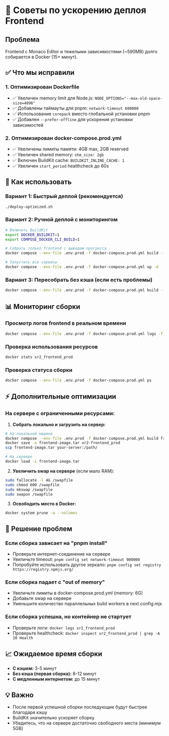 # 🚀 Советы по ускорению деплоя Frontend

## Проблема
Frontend с Monaco Editor и тяжелыми зависимостями (~590MB) долго собирается в Docker (15+ минут).

## ✅ Что мы исправили

### 1. Оптимизирован Dockerfile
- ✅ Увеличен memory limit для Node.js: `NODE_OPTIONS="--max-old-space-size=4096"`
- ✅ Добавлены таймауты для pnpm: `network-timeout 600000`
- ✅ Использование `corepack` вместо глобальной установки pnpm
- ✅ Добавлен `--prefer-offline` для ускорения установки зависимостей

### 2. Оптимизирован docker-compose.prod.yml
- ✅ Увеличены лимиты памяти: 4GB max, 2GB reserved
- ✅ Увеличен shared memory: `shm_size: 2gb`
- ✅ Включен BuildKit cache: `BUILDKIT_INLINE_CACHE: 1`
- ✅ Увеличен `start_period` healthcheck до 60s

## 🎯 Как использовать

### Вариант 1: Быстрый деплой (рекомендуется)
```bash
./deploy-optimized.sh
```

### Вариант 2: Ручной деплой с мониторингом
```bash
# Включить BuildKit
export DOCKER_BUILDKIT=1
export COMPOSE_DOCKER_CLI_BUILD=1

# Собрать только frontend с выводом прогресса
docker compose --env-file .env.prod -f docker-compose.prod.yml build --progress=plain frontend

# Запустить все сервисы
docker compose --env-file .env.prod -f docker-compose.prod.yml up -d
```

### Вариант 3: Пересобрать без кэша (если есть проблемы)
```bash
docker compose --env-file .env.prod -f docker-compose.prod.yml build --no-cache frontend
```

## 📊 Мониторинг сборки

### Просмотр логов frontend в реальном времени
```bash
docker compose --env-file .env.prod -f docker-compose.prod.yml logs -f frontend
```

### Проверка использования ресурсов
```bash
docker stats xr2_frontend_prod
```

### Проверка статуса сборки
```bash
docker compose --env-file .env.prod -f docker-compose.prod.yml ps
```

## ⚡ Дополнительные оптимизации

### На сервере с ограниченными ресурсами:

1. **Собрать локально и загрузить на сервер:**
```bash
# На локальной машине
docker compose --env-file .env.prod -f docker-compose.prod.yml build frontend
docker save -o frontend-image.tar xr2-frontend_prod
scp frontend-image.tar your-server:/path/

# На сервере
docker load -i frontend-image.tar
```

2. **Увеличить swap на сервере** (если мало RAM):
```bash
sudo fallocate -l 4G /swapfile
sudo chmod 600 /swapfile
sudo mkswap /swapfile
sudo swapon /swapfile
```

3. **Освободить место в Docker:**
```bash
docker system prune -a --volumes
```

## 🐛 Решение проблем

### Если сборка зависает на "pnpm install"
- Проверьте интернет-соединение на сервере
- Увеличьте timeout: `pnpm config set network-timeout 900000`
- Попробуйте использовать другое зеркало: `pnpm config set registry https://registry.npmjs.org/`

### Если сборка падает с "out of memory"
- Увеличьте лимиты в docker-compose.prod.yml (memory: 6G)
- Добавьте swap на сервере
- Уменьшите количество параллельных build workers в next.config.mjs

### Если сборка успешна, но контейнер не стартует
- Проверьте логи: `docker logs xr2_frontend_prod`
- Проверьте healthcheck: `docker inspect xr2_frontend_prod | grep -A 10 Health`

## 📈 Ожидаемое время сборки

- **С кэшем:** 3-5 минут
- **Без кэша (первая сборка):** 8-12 минут
- **С медленным интернетом:** до 15 минут

## 💡 Важно

- После первой успешной сборки последующие будут быстрее благодаря кэшу
- BuildKit значительно ускоряет сборку
- Убедитесь, что на сервере достаточно свободного места (минимум 5GB)
